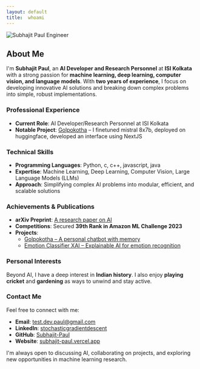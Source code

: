 ```yaml
---
layout: default
title:  whoami
---
```


<img class="profile-picture" src="{{site.baseurl}}/{{site.profile-picture}}" alt="Subhajit Paul Engineer">

## About Me

I'm **Subhajit Paul**, an **AI Developer and Research Personnel** at **ISI Kolkata** with a strong passion for **machine learning, deep learning, computer vision, and language models**. With **two years of experience**, I focus on developing innovative AI solutions and breaking down complex problems into simple, robust implementations.

### Professional Experience
- **Current Role**: AI Developer/Research Personnel at ISI Kolkata
- **Notable Project**: [Golpokotha](https://subhajit-paul.vercel.app/ml/llm) – I finetuned mistral 8x7b, deployed on huggingface, developed an interface using NextJS

### Technical Skills
- **Programming Languages**: Python, c, c++, javascript, java
- **Expertise**: Machine Learning, Deep Learning, Computer Vision, Large Language Models (LLMs)
- **Approach**: Simplifying complex AI problems into modular, efficient, and scalable solutions

### Achievements & Publications
- **arXiv Preprint**: [A research paper on AI](https://doi.org/10.48550/arXiv.2407.04589)
- **Competitions**: Secured **39th Rank in Amazon ML Challenge 2023**
- **Projects**:
  - [Golpokotha – A personal chatbot with memory](https://subhajit-paul.vercel.app/ml/llm)
  - [Emotion Classifier XAI – Explainable AI for emotion recognition](https://github.com/Subhajit-Paul/EMOTION_CLASSIFIER_XAI)

### Personal Interests
Beyond AI, I have a deep interest in **Indian history**. I also enjoy **playing cricket** and **gardening** as ways to unwind and stay active.

### Contact Me
Feel free to connect with me:
- **Email**: test.dev.paul@gmail.com
- **LinkedIn**: [stochasticgradientdescent](https://in.linkedin.com/in/stochasticgradientdescent)
- **GitHub**: [Subhajit-Paul](https://github.com/Subhajit-Paul/)
- **Website**: [subhajit-paul.vercel.app](https://subhajit-paul.vercel.app/)

I'm always open to discussing AI, collaborating on projects, and exploring new opportunities in machine learning research.

